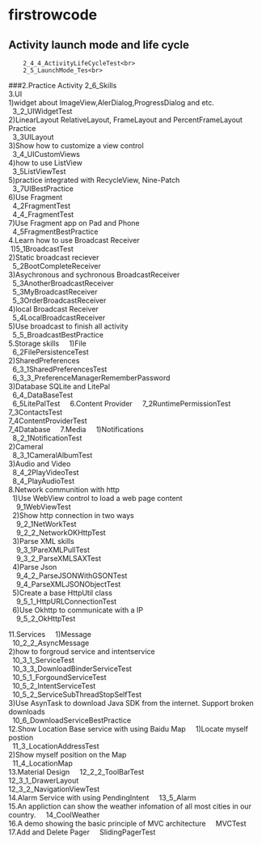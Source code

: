 # firstrowcode<br>
## Activity launch mode and life cycle<br>
		2_4_4_ActivityLifeCycleTest<br>
		2_5_LaunchMode_Tes<br>
###2.Practice Activity
  2_6_Skills    
3.UI    
  1)widget about ImageView,AlerDialog,ProgressDialog and etc.    
    3_2_UIWidgetTest    
  2)LinearLayout RelativeLayout, FrameLayout and PercentFrameLayout Practice    
    3_3UILayout    
  3)Show how to customize a view control    
    3_4_UICustomViews    
  4)how to use ListView    
    3_5ListViewTest    
  5)practice integrated with RecycleView, Nine-Patch    
    3_7UIBestPractice    
  6)Use Fragment    
    4_2FragmentTest    
    4_4_FragmentTest    
  7)Use Fragment app on Pad and Phone    
    4_5FragmentBestPractice    
4.Learn how to use Broadcast Receiver    
  1)5_1BroadcastTest    
  2)Static broadcast reciever    
    5_2BootCompleteReceiver    
  3)Asychronous and sychronous BroadcastReceiver    
    5_3AnotherBroadcastReceiver     
    5_3MyBroadcastReceiver    
    5_3OrderBroadcastReceiver    
  4)local Broadcast Receiver    
    5_4LocalBroadcastReceiver    
  5)Use broadcast to finish all activity    
    5_5_BroadcastBestPractice    
5.Storage skills     
  1)File    
    6_2FilePersistenceTest    
  2)SharedPreferences    
    6_3_1SharedPreferencesTest    
    6_3_3_PreferenceManagerRememberPassword    
  3)Database SQLite and LitePal    
    6_4_DataBaseTest    
    6_5LitePalTest     
6.Content Provider    
  7_2RuntimePermissionTest    
  7_3ContactsTest    
  7_4ContentProviderTest    
  7_4Database    
7.Media    
  1)Notifications    
    8_2_1NotificationTest    
  2)Cameral   
    8_3_1CameralAlbumTest    
  3)Audio and Video    
    8_4_2PlayVideoTest    
    8_4_PlayAudioTest    
 8.Network communition with http    
   1)Use WebView control to load a web page content    
     9_1WebViewTest    
   2)Show http connection in two ways    
     9_2_1NetWorkTest    
     9_2_2_NetworkOKHttpTest    
   3)Parse XML skills    
     9_3_1PareXMLPullTest    
     9_3_2_ParseXMLSAXTest    
   4)Parse Json    
     9_4_2_ParseJSONWithGSONTest    
     9_4_ParseXMLJSONObjectTest    
   5)Create a base HttpUtil class    
     9_5_1_HttpURLConnectionTest    
   6)Use Okhttp to communicate with a IP    
     9_5_2_OkHttpTest    
     
     
     
     
11.Services    
  1)Message    
    10_2_2_AsyncMessage    
  2)how to forgroud service and intentservice    
    10_3_1_ServiceTest    
    10_3_3_DownloadBinderServiceTest    
    10_5_1_ForgoundServiceTest    
    10_5_2_IntentServiceTest    
    10_5_2_ServiceSubThreadStopSelfTest    
  3)Use AsynTask to download Java SDK from the internet. Support broken downloads    
    10_6_DownloadServiceBestPractice    
12.Show Location Base service with using Baidu Map    
  1)Locate myself postion    
    11_3_LocationAddressTest    
  2)Show myself position on the Map    
    11_4_LocationMap    
13.Material Design    
  12_2_2_ToolBarTest    
  12_3_1_DrawerLayout    
  12_3_2_NavigationViewTest    
14.Alarm Service with using PendingIntent    
  13_5_Alarm    
15.An appliction can show the weather infomation of all most cities in our country.    
  14_CoolWeather    
16.A demo showing the basic principle of MVC architecture    
  MVCTest    
17.Add and Delete Pager    
  SlidingPagerTest		

